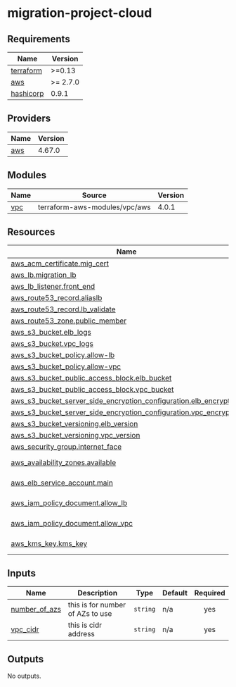 # migration-project-cloud
<!-- BEGIN_TF_DOCS -->
## Requirements

| Name | Version |
|------|---------|
| <a name="requirement_terraform"></a> [terraform](#requirement\_terraform) | >=0.13 |
| <a name="requirement_aws"></a> [aws](#requirement\_aws) | >= 2.7.0 |
| <a name="requirement_hashicorp"></a> [hashicorp](#requirement\_hashicorp) | 0.9.1 |

## Providers

| Name | Version |
|------|---------|
| <a name="provider_aws"></a> [aws](#provider\_aws) | 4.67.0 |

## Modules

| Name | Source | Version |
|------|--------|---------|
| <a name="module_vpc"></a> [vpc](#module\_vpc) | terraform-aws-modules/vpc/aws | 4.0.1 |

## Resources

| Name | Type |
|------|------|
| [aws_acm_certificate.mig_cert](https://registry.terraform.io/providers/hashicorp/aws/latest/docs/resources/acm_certificate) | resource |
| [aws_lb.migration_lb](https://registry.terraform.io/providers/hashicorp/aws/latest/docs/resources/lb) | resource |
| [aws_lb_listener.front_end](https://registry.terraform.io/providers/hashicorp/aws/latest/docs/resources/lb_listener) | resource |
| [aws_route53_record.aliaslb](https://registry.terraform.io/providers/hashicorp/aws/latest/docs/resources/route53_record) | resource |
| [aws_route53_record.lb_validate](https://registry.terraform.io/providers/hashicorp/aws/latest/docs/resources/route53_record) | resource |
| [aws_route53_zone.public_member](https://registry.terraform.io/providers/hashicorp/aws/latest/docs/resources/route53_zone) | resource |
| [aws_s3_bucket.elb_logs](https://registry.terraform.io/providers/hashicorp/aws/latest/docs/resources/s3_bucket) | resource |
| [aws_s3_bucket.vpc_logs](https://registry.terraform.io/providers/hashicorp/aws/latest/docs/resources/s3_bucket) | resource |
| [aws_s3_bucket_policy.allow-lb](https://registry.terraform.io/providers/hashicorp/aws/latest/docs/resources/s3_bucket_policy) | resource |
| [aws_s3_bucket_policy.allow-vpc](https://registry.terraform.io/providers/hashicorp/aws/latest/docs/resources/s3_bucket_policy) | resource |
| [aws_s3_bucket_public_access_block.elb_bucket](https://registry.terraform.io/providers/hashicorp/aws/latest/docs/resources/s3_bucket_public_access_block) | resource |
| [aws_s3_bucket_public_access_block.vpc_bucket](https://registry.terraform.io/providers/hashicorp/aws/latest/docs/resources/s3_bucket_public_access_block) | resource |
| [aws_s3_bucket_server_side_encryption_configuration.elb_encryption](https://registry.terraform.io/providers/hashicorp/aws/latest/docs/resources/s3_bucket_server_side_encryption_configuration) | resource |
| [aws_s3_bucket_server_side_encryption_configuration.vpc_encryption](https://registry.terraform.io/providers/hashicorp/aws/latest/docs/resources/s3_bucket_server_side_encryption_configuration) | resource |
| [aws_s3_bucket_versioning.elb_version](https://registry.terraform.io/providers/hashicorp/aws/latest/docs/resources/s3_bucket_versioning) | resource |
| [aws_s3_bucket_versioning.vpc_version](https://registry.terraform.io/providers/hashicorp/aws/latest/docs/resources/s3_bucket_versioning) | resource |
| [aws_security_group.internet_face](https://registry.terraform.io/providers/hashicorp/aws/latest/docs/resources/security_group) | resource |
| [aws_availability_zones.available](https://registry.terraform.io/providers/hashicorp/aws/latest/docs/data-sources/availability_zones) | data source |
| [aws_elb_service_account.main](https://registry.terraform.io/providers/hashicorp/aws/latest/docs/data-sources/elb_service_account) | data source |
| [aws_iam_policy_document.allow_lb](https://registry.terraform.io/providers/hashicorp/aws/latest/docs/data-sources/iam_policy_document) | data source |
| [aws_iam_policy_document.allow_vpc](https://registry.terraform.io/providers/hashicorp/aws/latest/docs/data-sources/iam_policy_document) | data source |
| [aws_kms_key.kms_key](https://registry.terraform.io/providers/hashicorp/aws/latest/docs/data-sources/kms_key) | data source |

## Inputs

| Name | Description | Type | Default | Required |
|------|-------------|------|---------|:--------:|
| <a name="input_number_of_azs"></a> [number\_of\_azs](#input\_number\_of\_azs) | this is for number of AZs to use | `string` | n/a | yes |
| <a name="input_vpc_cidr"></a> [vpc\_cidr](#input\_vpc\_cidr) | this is cidr address | `string` | n/a | yes |

## Outputs

No outputs.
<!-- END_TF_DOCS -->